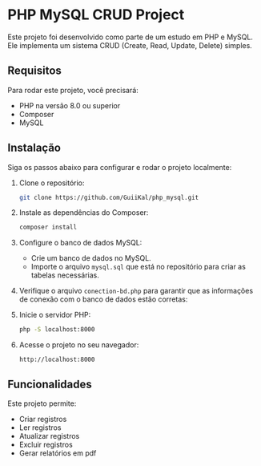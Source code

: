 # PHP MySQL CRUD Project
Este projeto foi desenvolvido como parte de um estudo em PHP e MySQL. Ele implementa um sistema CRUD (Create, Read, Update, Delete) simples.

## Requisitos
Para rodar este projeto, você precisará:
- PHP na versão 8.0 ou superior
- Composer
- MySQL


## Instalação
Siga os passos abaixo para configurar e rodar o projeto localmente:

1. Clone o repositório:
    ```sh
    git clone https://github.com/GuiiKal/php_mysql.git
    ```
2. Instale as dependências do Composer:
    ```sh
    composer install
    ```

3. Configure o banco de dados MySQL:
    - Crie um banco de dados no MySQL.
    - Importe o arquivo `mysql.sql` que está no repositório para criar as tabelas necessárias.

4. Verifique o arquivo `conection-bd.php` para garantir que as informações de conexão com o banco de dados estão corretas:

5. Inicie o servidor PHP:
    ```sh
    php -S localhost:8000
    ```

6. Acesse o projeto no seu navegador:
    ```
    http://localhost:8000
    ```

## Funcionalidades
Este projeto permite:
- Criar registros
- Ler registros
- Atualizar registros
- Excluir registros
- Gerar relatórios em pdf
